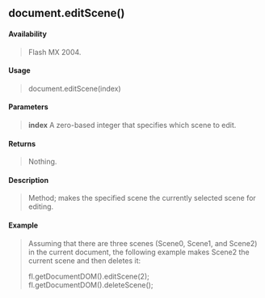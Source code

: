 ## document.editScene()

#### Availability

> Flash MX 2004.

#### Usage

> document.editScene(index)

#### Parameters

> **index** A zero-based integer that specifies which scene to edit.

#### Returns

> Nothing.

#### Description

> Method; makes the specified scene the currently selected scene for editing.

#### Example

> Assuming that there are three scenes (Scene0, Scene1, and Scene2) in the current document, the following example makes Scene2 the current scene and then deletes it:
>
> fl.getDocumentDOM().editScene(2); fl.getDocumentDOM().deleteScene();
